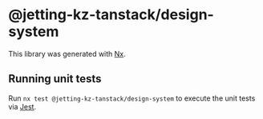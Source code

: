# @jetting-kz-tanstack/design-system

This library was generated with [Nx](https://nx.dev).

## Running unit tests

Run `nx test @jetting-kz-tanstack/design-system` to execute the unit tests via [Jest](https://jestjs.io).

